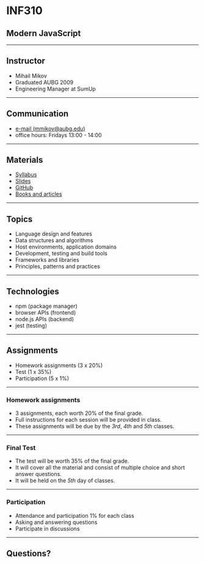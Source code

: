 # INF310
## Modern JavaScript
---

## Instructor

- Mihail Mikov
- Graduated AUBG 2009
- Engineering Manager at SumUp
---

## Communication

- [e-mail (mmikov@aubg.edu)](mailto:mmikov@aubg.edu)
- office hours: Fridays 13:00 - 14:00
---

## Materials

- [Syllabus](https://docs.google.com/document/d/1VTjRubw0Bx5LYIMJbjjCV6EN1Y5BkkDUWH5S3b0fU-Y/?usp=sharing)
- [Slides](https://modern-js.github.io)
- [GitHub](https://github.com/modern-js)
- [Books and articles](/reading-materials/)
---

## Topics

- Language design and features
- Data structures and algorithms
- Host environments, application domains
- Development, testing and build tools
- Frameworks and libraries
- Principles, patterns and practices
---

## Technologies

- npm (package manager)
- browser APIs (frontend)
- node.js APIs (backend)
- jest (testing)
---

## Assignments

- Homework assignments (3 x 20%)
- Test (1 x 35%)
- Participation (5 x 1%)
---

### Homework assignments

- 3 assignments, each worth 20% of the final grade.
- Full instructions for each session will be provided in class.
- These assignments will be due by the _*3rd*_, *4th* and _*5th*_ classes.
---

### Final Test

- The test will be worth 35% of the final grade.
- It will cover all the material and consist of
multiple choice and short answer questions.
- It will be held on the _*5th*_ day of classes.
---

### Participation

- Attendance and participation 1% for each class
- Asking and answering questions
- Participate in discussions
---

## Questions?
